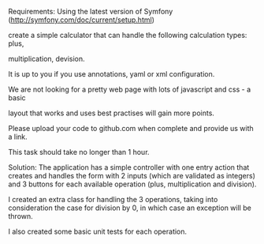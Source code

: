 Requirements:
Using the latest version of Symfony (http://symfony.com/doc/current/setup.html)

create a simple calculator that can handle the following calculation types: plus,

multiplication, devision.

It is up to you if you use annotations, yaml or xml configuration.

We are not looking for a pretty web page with lots of javascript and css - a basic

layout that works and uses best practises will gain more points.

Please upload your code to github.com when complete and provide us with a link.

This task should take no longer than 1 hour.

Solution:
The application has a simple controller with one entry action that creates and 
handles the form with 2 inputs (which are validated as integers) and 3 buttons 
for each available operation (plus, multiplication and division).

I created an extra class for handling the 3 operations, taking into consideration 
the case for division by 0, in which case an exception will be thrown.

I also created some basic unit tests for each operation.